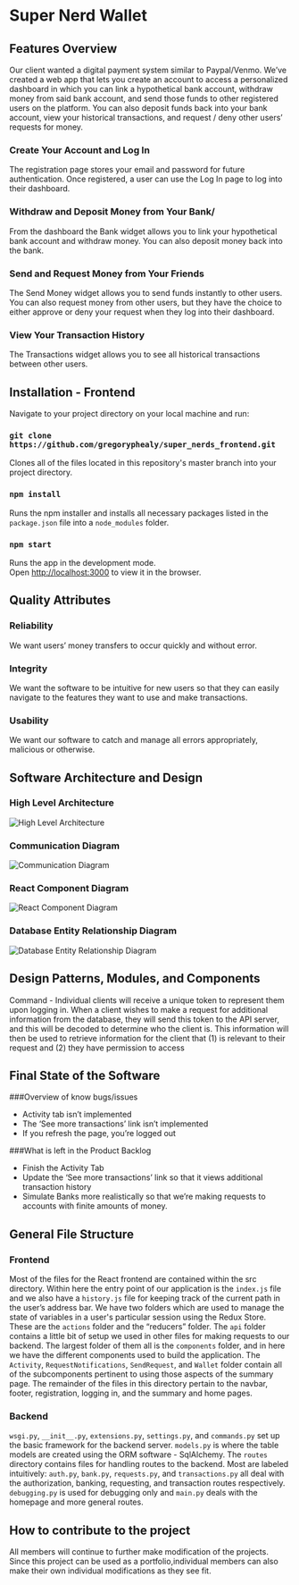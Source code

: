 # Super Nerd Wallet

## Features Overview

Our client wanted a digital payment system similar to Paypal/Venmo. We’ve created a web app that lets you create an account to access a personalized dashboard in which you can link a hypothetical bank account, withdraw money from said bank account, and send those funds to other registered users on the platform. You can also deposit funds back into your bank account, view your historical transactions, and request / deny other users’ requests for money. 


### Create Your Account and Log In

The registration page stores your email and password for future authentication. Once registered, a user can use the Log In page to log into their dashboard.

### Withdraw and Deposit Money from Your Bank/

From the dashboard the Bank widget allows you to link your hypothetical bank account and withdraw money. You can also deposit money back into the bank.

### Send and Request Money from Your Friends

The Send Money widget allows you to send funds instantly to other users. You can also request money from other users, but they have the choice to either approve or deny your request when they log into their dashboard. 

### View Your Transaction History

The Transactions widget allows you to see all historical transactions between other users.

## Installation - Frontend 

Navigate to your project directory on your local machine and run:

### `git clone https://github.com/gregoryphealy/super_nerds_frontend.git`

Clones all of the files located in this repository's master branch into your project directory.

### `npm install`

Runs the npm installer and installs all necessary packages listed in the `package.json` file into a `node_modules` folder.

### `npm start`

Runs the app in the development mode.<br />
Open [http://localhost:3000](http://localhost:3000) to view it in the browser.

## Quality Attributes

### Reliability

We want users’ money transfers to occur quickly and without error. 

### Integrity

We want the software to be intuitive for new users so that they can easily navigate to the features they want to use and make transactions. 

### Usability

We want our software to catch and manage all errors appropriately, malicious or otherwise. 

## Software Architecture and Design

### High Level Architecture

![High Level Architecture](https://github.com/gregoryphealy/super_nerds_frontend/blob/master/diagrams/high_level_architecture.png?raw=true)

### Communication Diagram

![Communication Diagram](https://github.com/gregoryphealy/super_nerds_frontend/blob/master/diagrams/client_server_communication.png?raw=true)

### React Component Diagram

![React Component Diagram](https://github.com/gregoryphealy/super_nerds_frontend/blob/master/diagrams/react_component_diagram.png?raw=true)

### Database Entity Relationship Diagram

![Database Entity Relationship Diagram](https://github.com/gregoryphealy/super_nerds_frontend/blob/master/diagrams/database_erd.png?raw=true)

## Design Patterns, Modules, and Components

Command - Individual clients will receive a unique token to represent them upon logging in. When a client wishes to make a request for additional information from the database, they will send this token to the API server, and this will be decoded to determine who the client is. This information will then be used to retrieve information for the client that (1) is relevant to their request and (2) they have permission to access

## Final State of the Software

###Overview of know bugs/issues 

- Activity tab isn’t implemented
- The ‘See more transactions’ link isn’t implemented
- If you refresh the page, you’re logged out

###What is left in the Product Backlog

- Finish the Activity Tab
- Update the ‘See more transactions’ link so that it views additional transaction history
- Simulate Banks more realistically so that we’re making requests to accounts with finite amounts of money. 

## General File Structure

### Frontend


Most of the files for the React frontend are contained within the src directory. Within here the entry point of our application is the `index.js` file and we also have a `history.js` file for keeping track of the current path in the user’s address bar. We have two folders which are used to manage the state of variables in a user's particular session using the Redux Store. These are the `actions` folder and the “reducers” folder. The `api` folder contains a little bit of setup we used in other files for making requests to our backend. The largest folder of them all is the `components` folder, and in here we have the different components used to build the application. The `Activity`, `RequestNotifications`, `SendRequest`, and `Wallet` folder contain all of the subcomponents pertinent to using those aspects of the summary page. The remainder of the files in this directory pertain to the navbar, footer, registration, logging in, and the summary and home pages. 

### Backend

`wsgi.py`, `__init__.py`, `extensions.py`, `settings.py`, and `commands.py` set up the basic framework for the backend server. `models.py` is where the table models are created using the ORM software - SqlAlchemy. The `routes` directory contains files for handling routes to the backend. Most are labeled intuitively: `auth.py`, `bank.py`, `requests.py`, and `transactions.py` all deal with the authorization, banking, requesting, and transaction routes respectively. `debugging.py` is used for debugging only and `main.py` deals with the homepage and more general routes. 

## How to contribute to the project

All members will continue to further make modification of the projects. Since this project can be used as a portfolio,individual members can also make their own individual modifications as they see fit. 
